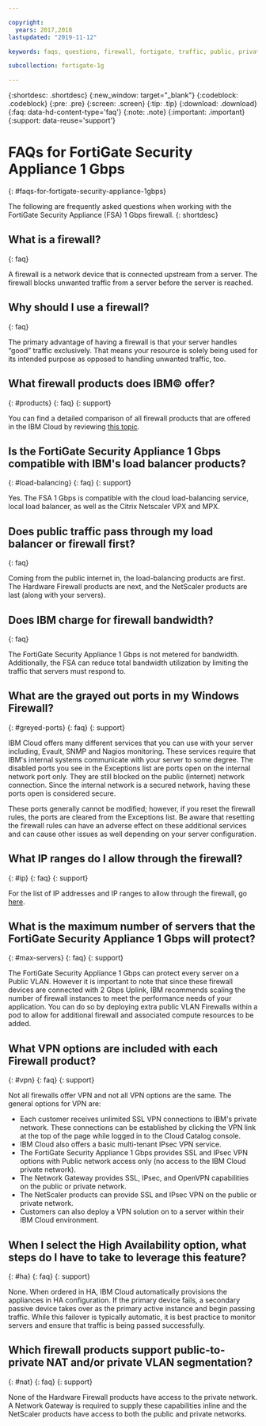 ```yaml
---

copyright:
  years: 2017,2018
lastupdated: "2019-11-12"

keywords: faqs, questions, firewall, fortigate, traffic, public, private, bandwidth, ports, ip, vpn, nat, vlan

subcollection: fortigate-1g

---
```


{:shortdesc: .shortdesc}
{:new_window: target="_blank"}
{:codeblock: .codeblock}
{:pre: .pre}
{:screen: .screen}
{:tip: .tip}
{:download: .download}
{:faq: data-hd-content-type='faq'}
{:note: .note}
{:important: .important}
{:support: data-reuse='support'}

# FAQs for FortiGate Security Appliance 1 Gbps
{: #faqs-for-fortigate-security-appliance-1gbps}

The following are frequently asked questions when working with the FortiGate Security Appliance (FSA) 1 Gbps firewall.
{: shortdesc}

## What is a firewall?
{: faq}

A firewall is a network device that is connected upstream from a server. The firewall blocks unwanted traffic from a server before the server is reached.

## Why should I use a firewall?
{: faq}

The primary advantage of having a firewall is that your server handles “good” traffic exclusively. That means your resource is solely being used for its intended purpose as opposed to handling unwanted traffic, too.

## What firewall products does IBM© offer?
{: #products}
{: faq}
{: support}

You can find a detailed comparison of all firewall products that are offered in the IBM Cloud by reviewing [this topic](/docs/fortigate-10g?topic=fortigate-10g-exploring-firewalls).

## Is the FortiGate Security Appliance 1 Gbps compatible with IBM's load balancer products?
{: #load-balancing}
{: faq}
{: support}

Yes. The FSA 1 Gbps is compatible with the cloud load-balancing service, local load balancer, as well as the Citrix Netscaler VPX and MPX.

## Does public traffic pass through my load balancer or firewall first?
{: faq}

Coming from the public internet in, the load-balancing products are first. The Hardware Firewall products are next, and the NetScaler products are last (along with your servers).

## Does IBM charge for firewall bandwidth?
{: faq}

The FortiGate Security Appliance 1 Gbps is not metered for bandwidth. Additionally, the FSA can reduce total bandwidth utilization by limiting the traffic that servers must respond to.

## What are the grayed out ports in my Windows Firewall?
{: #greyed-ports}
{: faq}
{: support}

IBM Cloud offers many different services that you can use with your server including, Evault, SNMP and Nagios monitoring. These services require that IBM's internal systems communicate with your server to some degree. The disabled ports you see in the Exceptions list are ports open on the internal network port only. They are still blocked on the public (internet) network connection. Since the internal network is a secured network, having these ports open is considered secure.

These ports generally cannot be modified; however, if you reset the firewall rules, the ports are cleared from the Exceptions list. Be aware that resetting the firewall rules can have an adverse effect on these additional services and can cause other issues as well depending on your server configuration.

## What IP ranges do I allow through the firewall?
{: #ip}
{: faq}
{: support}

For the list of IP addresses and IP ranges to allow through the firewall, go [here](/docs/hardware-firewall-dedicated?topic=hardware-firewall-dedicated-ibm-cloud-ip-ranges).

## What is the maximum number of servers that the FortiGate Security Appliance 1 Gbps will protect?
{: #max-servers}
{: faq}
{: support}

The FortiGate Security Appliance 1 Gbps can protect every server on a Public VLAN. However it is important to note that since these firewall devices are connected with 2 Gbps Uplink, IBM recommends scaling the number of firewall instances to meet the performance needs of your application. You can do so by deploying extra public VLAN Firewalls within a pod to allow for additional firewall and associated compute resources to be added.

## What VPN options are included with each Firewall product?
{: #vpn}
{: faq}
{: support}

Not all firewalls offer VPN and not all VPN options are the same. The general options for VPN are:

* Each customer receives unlimited SSL VPN connections to IBM's private network. These connections can be established by clicking the VPN link at the top of the page while logged in to the Cloud Catalog console.
* IBM Cloud also offers a basic multi-tenant IPsec VPN service.
* The FortiGate Security Appliance 1 Gbps provides SSL and IPsec VPN options with Public network access only (no access to the IBM Cloud private network).
* The Network Gateway provides SSL, IPsec, and OpenVPN capabilities on the public or private network.
* The NetScaler products can provide SSL and IPsec VPN on the public or private network.
* Customers can also deploy a VPN solution on to a server within their IBM Cloud environment.

## When I select the High Availability option, what steps do I have to take to leverage this feature?
{: #ha}
{: faq}
{: support}

None. When ordered in HA, IBM Cloud automatically provisions the appliances in HA configuration. If the primary device fails, a secondary passive device takes over as the primary active instance and begin passing traffic. While this failover is typically automatic, it is best practice to monitor servers and ensure that traffic is being passed successfully.

## Which firewall products support public-to-private NAT and/or private VLAN segmentation?
{: #nat}
{: faq}
{: support}

None of the Hardware Firewall products have access to the private network. A Network Gateway is required to supply these capabilities inline and the NetScaler products have access to both the public and private networks.
